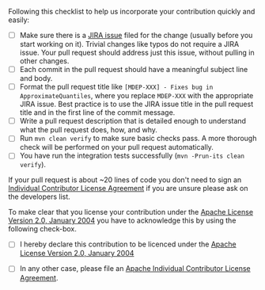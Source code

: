 Following this checklist to help us incorporate your 
contribution quickly and easily:

 - [ ] Make sure there is a [JIRA issue](https://issues.apache.org/jira/browse/MDEP) filed 
       for the change (usually before you start working on it).  Trivial changes like typos do not 
       require a JIRA issue.  Your pull request should address just this issue, without 
       pulling in other changes.
 - [ ] Each commit in the pull request should have a meaningful subject line and body.
 - [ ] Format the pull request title like `[MDEP-XXX] - Fixes bug in ApproximateQuantiles`,
       where you replace `MDEP-XXX` with the appropriate JIRA issue. Best practice
       is to use the JIRA issue title in the pull request title and in the first line of the 
       commit message.
 - [ ] Write a pull request description that is detailed enough to understand what the pull request does, how, and why.
 - [ ] Run `mvn clean verify` to make sure basic checks pass. A more thorough check will 
       be performed on your pull request automatically.
 - [ ] You have run the integration tests successfully (`mvn -Prun-its clean verify`).

If your pull request is about ~20 lines of code you don't need to sign an
[Individual Contributor License Agreement](https://www.apache.org/licenses/icla.pdf) if you are unsure
please ask on the developers list.

To make clear that you license your contribution under 
the [Apache License Version 2.0, January 2004](http://www.apache.org/licenses/LICENSE-2.0)
you have to acknowledge this by using the following check-box.

 - [ ] I hereby declare this contribution to be licenced under the [Apache License Version 2.0, January 2004](http://www.apache.org/licenses/LICENSE-2.0)

 - [ ] In any other case, please file an [Apache Individual Contributor License Agreement](https://www.apache.org/licenses/icla.pdf).

